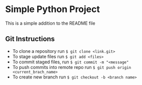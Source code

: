 # Simple Python Project
This is a simple addition to the README file
## Git Instructions
* To clone a repository run `$ git clone <link.git>`
* To stage update files run `$ git add <files>`
* To commit staged files, run `$ git commit -m "<message"`
* To push commits into remote repo run `$ git push origin <current_brach_name>`
* To create new branch run `$ git checkout -b <branch name>`
